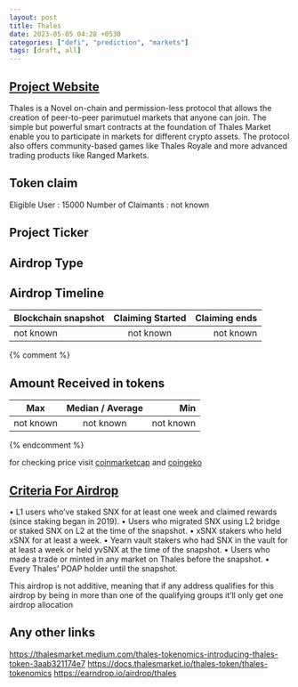 ```yaml
---
layout: post
title: Thales
date: 2023-05-05 04:28 +0530
categories: ["defi", "prediction", "markets"]
tags: [draft, all]
---
```


## [Project Website](https://thalesmarket.io/)

Thales is a Novel on-chain and permission-less protocol that allows the creation of peer-to-peer parimutuel markets that anyone can join. The simple but powerful smart contracts at the foundation of Thales Market enable you to participate in markets for different crypto assets. The protocol also offers community-based games like Thales Royale and more advanced trading products like Ranged Markets.

## Token claim

Eligible User : 15000
Number of Claimants : not known

## Project Ticker

## Airdrop Type

## Airdrop Timeline

| Blockchain snapshot | Claiming Started | Claiming ends |
| ------------------- | :--------------: | ------------: |
| not known           |    not known     |     not known |

{% comment %}

## Amount Received in tokens

| Max       | Median / Average |       Min |
| --------- | :--------------: | --------: |
| not known |    not known     | not known |

{% endcomment %}

for checking price visit [coinmarketcap](https://coinmarketcap.com/currencies/) and [coingeko](https://www.coingecko.com/en/coins/)

## [Criteria For Airdrop](https://thalesmarket.medium.com/thales-tokenomics-introducing-thales-token-3aab321174e7)

• L1 users who’ve staked SNX for at least one week and claimed rewards (since staking began in 2019).
• Users who migrated SNX using L2 bridge or staked SNX on L2 at the time of the snapshot.
• xSNX stakers who held xSNX for at least a week.
• Yearn vault stakers who had SNX in the vault for at least a week or held yvSNX at the time of the snapshot.
• Users who made a trade or minted in any market on Thales before the snapshot.
• Every Thales’ POAP holder until the snapshot.

This airdrop is not additive, meaning that if any address qualifies for this airdrop by being in more than one of the qualifying groups it’ll only get one airdrop allocation

## Any other links

<https://thalesmarket.medium.com/thales-tokenomics-introducing-thales-token-3aab321174e7>
<https://docs.thalesmarket.io/thales-token/thales-tokenomics>
<https://earndrop.io/airdrop/thales>
